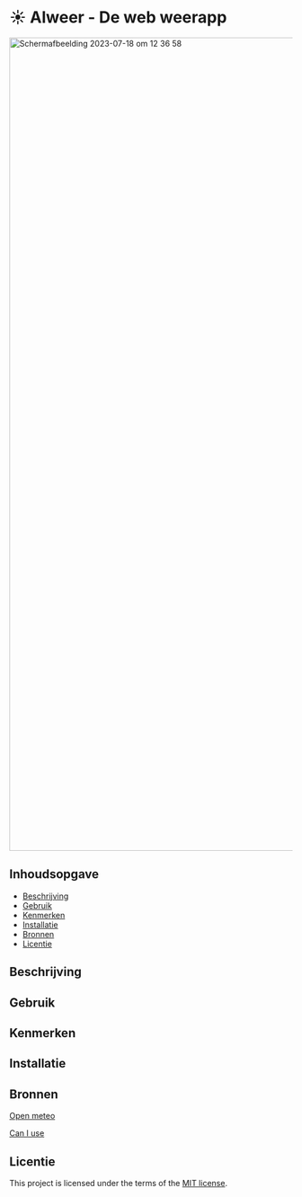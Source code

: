 # ☀ Alweer - De web weerapp

<img width="1448" alt="Schermafbeelding 2023-07-18 om 12 36 58" src="https://github.com/Stefan-Espant/alweer/assets/89298385/3e789516-ca6a-4350-aabe-d76de8b252e8">

## Inhoudsopgave

  * [Beschrijving](#beschrijving)
  * [Gebruik](#gebruik)
  * [Kenmerken](#kenmerken)
  * [Installatie](#installatie)
  * [Bronnen](#bronnen)
  * [Licentie](#licentie)

## Beschrijving


## Gebruik


## Kenmerken


## Installatie


## Bronnen
[Open meteo](https://open-meteo.com)

[Can I use](https://caniuse.com)

## Licentie
This project is licensed under the terms of the [MIT license](./LICENSE).
